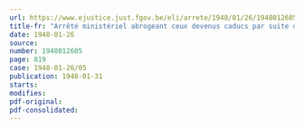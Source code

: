 ```yaml
---
url: https://www.ejustice.just.fgov.be/eli/arrete/1948/01/26/1948012605/justel
title-fr: "Arrêté ministériel abrogeant ceux devenus caducs par suite de l'entrée en vigueur de l'arrêté du 26 janvier 1948 relatif aux livraisons, achats, ventes et distributions du bétail, de la viande et des produits de viande, ainsi qu'à la suppression du rationnement des viandes"
date: 1948-01-26
source:
number: 1948012605
page: 819
case: 1948-01-26/05
publication: 1948-01-31
starts:
modifies:
pdf-original:
pdf-consolidated:
---
```


